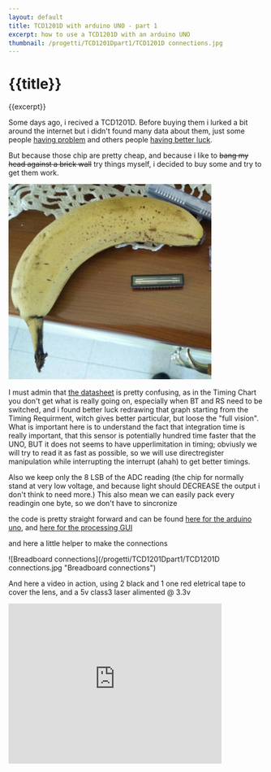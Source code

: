 ```yaml
---
layout: default
title: TCD1201D with arduino UNO - part 1
excerpt: how to use a TCD1201D with an arduino UNO
thumbnail: /progetti/TCD1201Dpart1/TCD1201D connections.jpg
---
```


# {{title}}

{{excerpt}}

Some days ago, i recived a TCD1201D. 
Before buying them i lurked a bit around the internet but i didn't found many data about them, just some people [having problem](http://forum.arduino.cc/index.php?topic=138585.0) and others people [having better luck](http://www.eevblog.com/forum/projects/linear-ccd/).

But because those chip are pretty cheap, and because i like to ~~bang my head against a brick wall~~ try things myself, i decided to buy some and try to get them work.

![Banana for scale](/progetti/TCD1201Dpart1/banana_for_scale.jpg "Banana for scale")

I must admin that [the datasheet](http://www.stellarnet.us/public/download/TCD1201D.pdf) is pretty confusing, as in the Timing Chart you don't get what is really going on, especially when BT and RS need to be switched, and i found better luck redrawing that graph starting from the Timing Requirment, witch gives better particular, but loose the "full vision".
What is important here is to understand the fact that integration time is really important, that this sensor is potentially hundred time faster that the UNO, BUT it does not seems to have upperlimitation in timing;
obviusly we will try to read it as fast as possible, so we will use directregister manipulation while interrupting the interrupt (ahah) to get better timings.

Also we keep only the 8 LSB of the ADC reading (the chip for normally stand at very low voltage, and because light should DECREASE the output i don't think to need more.)
This also mean we can easily pack every readingin one byte, so we don't have to sincronize 

the code is pretty straight forward and can be found [here for the arduino uno](https://github.com/MauroMombelli/ArduinoRepo/tree/master/test2TCD1201D), and [here for the processing GUI](https://github.com/MauroMombelli/ProcessingRepo/tree/master/readTCD)

and here a little helper to make the connections

![Breadboard connections](/progetti/TCD1201Dpart1/TCD1201D connections.jpg "Breadboard connections")

And here a video in action, using 2 black and 1 one red eletrical tape to cover the lens, and a 5v class3 laser alimented @ 3.3v

<iframe width="420" height="315" src="https://www.youtube.com/embed/5P75ul0Jt4E?rel=0" frameborder="0" allowfullscreen></iframe>
